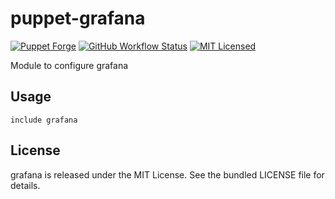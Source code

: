 puppet-grafana
===========

[![Puppet Forge](https://img.shields.io/puppetforge/v/halyard/grafana.svg)](https://forge.puppetlabs.com/halyard/grafana)
[![GitHub Workflow Status](https://img.shields.io/github/actions/workflow/status/halyard/puppet-grafana/build.yml?branch=main)](https://github.com/halyard/puppet-grafana/actions)
[![MIT Licensed](http://img.shields.io/badge/license-MIT-green.svg?style=flat)](https://tldrlegal.com/license/mit-license)

Module to configure grafana

## Usage

```puppet
include grafana
```
## License

grafana is released under the MIT License. See the bundled LICENSE file for details.

